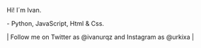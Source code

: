<p> Hi! I´m Ivan. </p>
<p> - Python, JavaScript, Html & Css. </p> 
<p> | Follow me on Twitter as @ivanurqz and Instagram as @urkixa | </p>
